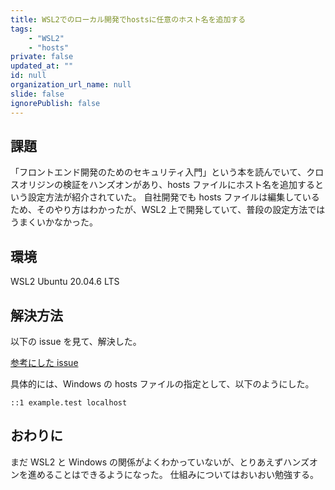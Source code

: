 ```yaml
---
title: WSL2でのローカル開発でhostsに任意のホスト名を追加する
tags:
    - "WSL2"
    - "hosts"
private: false
updated_at: ""
id: null
organization_url_name: null
slide: false
ignorePublish: false
---
```


## 課題

「フロントエンド開発のためのセキュリティ入門」という本を読んでいて、クロスオリジンの検証をハンズオンがあり、hosts ファイルにホスト名を追加するという設定方法が紹介されていた。
自社開発でも hosts ファイルは編集しているため、そのやり方はわかったが、WSL2 上で開発していて、普段の設定方法ではうまくいかなかった。

## 環境

WSL2
Ubuntu 20.04.6 LTS

## 解決方法

以下の issue を見て、解決した。

[参考にした issue][def]

[def]: https://github.com/microsoft/WSL/issues/5728

具体的には、Windows の hosts ファイルの指定として、以下のようにした。

```
::1 example.test localhost
```

## おわりに

まだ WSL2 と Windows の関係がよくわかっていないが、とりあえずハンズオンを進めることはできるようになった。
仕組みについてはおいおい勉強する。
